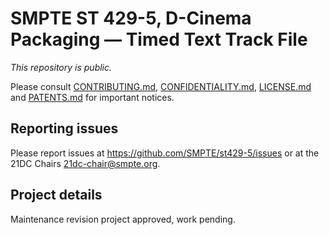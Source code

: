 # SMPTE ST 429-5, D-Cinema Packaging — Timed Text Track File

_This repository is public._ 

Please consult [CONTRIBUTING.md](./CONTRIBUTING.md), [CONFIDENTIALITY.md](./CONFIDENTIALITY.md), [LICENSE.md](./LICENSE.md) and [PATENTS.md](./PATENTS.md) for important notices.

## Reporting issues

Please report issues at <https://github.com/SMPTE/st429-5/issues> or at the 21DC Chairs <21dc-chair@smpte.org>.

## Project details

Maintenance revision project approved, work pending.
